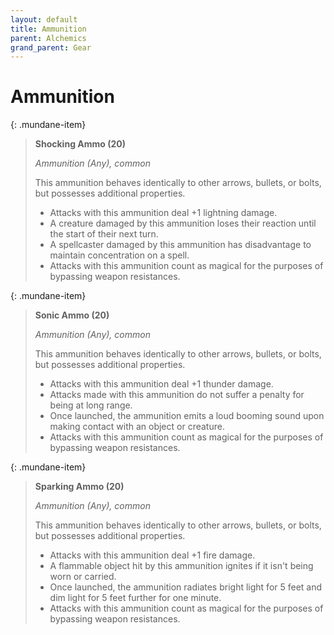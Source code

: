 ```yaml
---
layout: default
title: Ammunition
parent: Alchemics
grand_parent: Gear
---
```


# Ammunition

{: .mundane-item}
> **Shocking Ammo (20)**
> 
> *Ammunition (Any), common*
> 
> This ammunition behaves identically to other arrows, bullets, or bolts, but possesses additional properties.
> 
> * Attacks with this ammunition deal +1 lightning damage.
> * A creature damaged by this ammunition loses their reaction until the start of their next turn.
> * A spellcaster damaged by this ammunition has disadvantage to maintain concentration on a spell.
> * Attacks with this ammunition count as magical for the purposes of bypassing weapon resistances.

{: .mundane-item}
> **Sonic Ammo (20)**
> 
> *Ammunition (Any), common*
> 
> This ammunition behaves identically to other arrows, bullets, or bolts, but possesses additional properties.
> 
> * Attacks with this ammunition deal +1 thunder damage.
> * Attacks made with this ammunition do not suffer a penalty for being at long range.
> * Once launched, the ammunition emits a loud booming sound upon making contact with an object or creature.
> * Attacks with this ammunition count as magical for the purposes of bypassing weapon resistances.

{: .mundane-item}
> **Sparking Ammo (20)**
> 
> *Ammunition (Any), common*
> 
> This ammunition behaves identically to other arrows, bullets, or bolts, but possesses additional properties.
> 
> * Attacks with this ammunition deal +1 fire damage.
> * A flammable object hit by this ammunition ignites if it isn't being worn or carried.
> * Once launched, the ammunition radiates bright light for 5 feet and dim light for 5 feet further for one minute.
> * Attacks with this ammunition count as magical for the purposes of bypassing weapon resistances.
